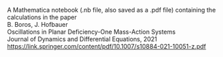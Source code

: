 A Mathematica notebook (.nb file, also saved as a .pdf file) containing the calculations in the paper  
B. Boros, J. Hofbauer  
Oscillations in Planar Deficiency-One Mass-Action Systems  
Journal of Dynamics and Differential Equations, 2021  
https://link.springer.com/content/pdf/10.1007/s10884-021-10051-z.pdf
